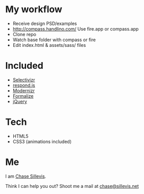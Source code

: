 # My workflow
- Receive design PSD/examples
- http://compass.handlino.com/ Use fire.app or compass.app
- Clone repo
- Watch base folder with compass or fire
- Edit index.html & assets/sass/ files

# Included
- [Selectivizr](http://selectivizr.com/)
- [respond.js](https://github.com/scottjehl/Respond)
- [Modernizr](http://modernizr.com/)
- [Formalize](http://formalize.me/)
- [jQuery](http://jquery.com/)

# Tech
- HTML5
- CSS3 (animations included)

# Me
I am [Chase Sillevis](http://chase.sillevis.net/).

Think I can help you out? Shoot me a mail at chase@sillevis.net